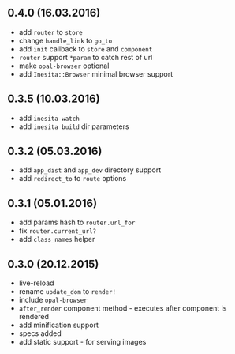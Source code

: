 ## 0.4.0 (16.03.2016)
* add `router` to `store`
* change `handle_link` to `go_to`
* add `init` callback to `store` and `component`
* `router` support `*param` to catch rest of url
* make `opal-browser` optional
* add `Inesita::Browser` minimal browser support

## 0.3.5 (10.03.2016)
* add `inesita watch`
* add `inesita build` dir parameters

## 0.3.2 (05.03.2016)
* add `app_dist` and `app_dev` directory support
* add `redirect_to` to `route` options

## 0.3.1 (05.01.2016)
* add params hash to `router.url_for`
* fix `router.current_url?`
* add `class_names` helper

## 0.3.0 (20.12.2015)

* live-reload
* rename `update_dom` to `render!`
* include `opal-browser`
* `after_render` component method - executes after component is rendered
* add minification support
* specs added
* add static support - for serving images
